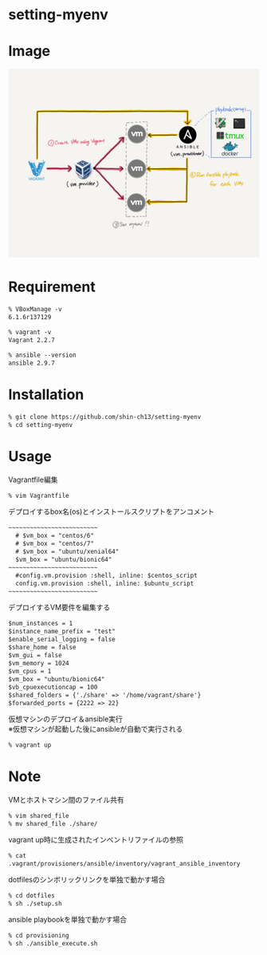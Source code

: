 # setting-myenv

# Image

![Image.png](Image.png)

# Requirement

```
% VBoxManage -v
6.1.6r137129
```

```
% vagrant -v
Vagrant 2.2.7
```

```
% ansible --version
ansible 2.9.7
```

# Installation

```
% git clone https://github.com/shin-ch13/setting-myenv
% cd setting-myenv
```

# Usage

Vagrantfile編集

```
% vim Vagrantfile
```

デプロイするbox名(os)とインストールスクリプトをアンコメント

```Vagrantfile
~~~~~~~~~~~~~~~~~~~~~~~~~
  # $vm_box = "centos/6"
  # $vm_box = "centos/7"
  # $vm_box = "ubuntu/xenial64"
  $vm_box = "ubuntu/bionic64"
~~~~~~~~~~~~~~~~~~~~~~~~~
  #config.vm.provision :shell, inline: $centos_script
  config.vm.provision :shell, inline: $ubuntu_script
~~~~~~~~~~~~~~~~~~~~~~~~~
```

デプロイするVM要件を編集する

```
$num_instances = 1
$instance_name_prefix = "test"
$enable_serial_logging = false
$share_home = false
$vm_gui = false
$vm_memory = 1024
$vm_cpus = 1
$vm_box = "ubuntu/bionic64"
$vb_cpuexecutioncap = 100
$shared_folders = {'./share' => '/home/vagrant/share'}
$forwarded_ports = {2222 => 22}
```

仮想マシンのデプロイ＆ansible実行  
※仮想マシンが起動した後にansibleが自動で実行される  

```
% vagrant up
```

# Note
 
VMとホストマシン間のファイル共有

```
% vim shared_file
% mv shared_file ./share/
```

vagrant up時に生成されたインベントリファイルの参照

```
% cat .vagrant/provisioners/ansible/inventory/vagrant_ansible_inventory
```

dotfilesのシンボリックリンクを単独で動かす場合

```
% cd dotfiles
% sh ./setup.sh
```

ansible playbookを単独で動かす場合

```
% cd provisioning
% sh ./ansible_execute.sh
```
